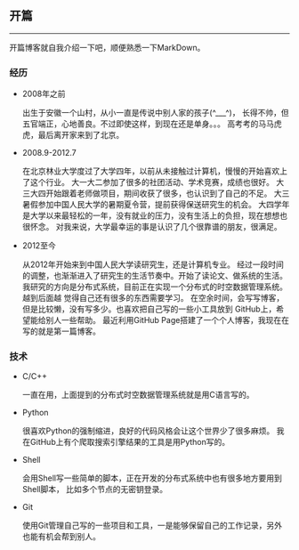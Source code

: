 ## 开篇 

* * *

开篇博客就自我介绍一下吧，顺便熟悉一下MarkDown。

### 经历

* 2008年之前

  出生于安徽一个山村，从小一直是传说中别人家的孩子(^___^)，
  长得不帅，但五官端正，心地善良。不过即使这样，到现在还是单身。。。
  高考考的马马虎虎，最后离开家来到了北京。

* 2008.9-2012.7

  在北京林业大学度过了大学四年，以前从未接触过计算机，慢慢的开始喜欢上了这个行业。
  大一大二参加了很多的社团活动、学术竞赛，成绩也很好。
  大三大四开始跟着老师做项目，期间收获了很多，也认识到了自己的不足。
  大三暑假参加中国人民大学的暑期夏令营，提前获得保送研究生的机会。
  大四学年是大学以来最轻松的一年，没有就业的压力，没有生活上的负担，现在想想也很怀念。
  对我来说，大学最幸运的事是认识了几个很靠谱的朋友，很满足。

* 2012至今
  
  从2012年开始来到中国人民大学读研究生，还是计算机专业。
  经过一段时间的调整，也渐渐进入了研究生的生活节奏中。开始了读论文、做系统的生活。
  我研究的方向是分布式系统，目前正在实现一个分布式的时空数据管理系统。越到后面越
  觉得自己还有很多的东西需要学习。
  在空余时间，会写写博客，但是比较懒，没有写多少。也喜欢把自己写的一些小工具放到
  GitHub上，希望能给别人一些帮助。
  最近利用GitHub Page搭建了一个个人博客，我现在在写的就是第一篇博客。

### 技术

* C/C++
  
  一直在用，上面提到的分布式时空数据管理系统就是用C语言写的。

* Python
  
  很喜欢Python的强制缩进，良好的代码风格会让这个世界少了很多麻烦。
  我在GitHub上有个爬取搜索引擎结果的工具是用Python写的。

* Shell 

  会用Shell写一些简单的脚本，正在开发的分布式系统中也有很多地方要用到Shell脚本，
  比如多个节点的无密钥登录。 

* Git
  
  使用Git管理自己写的一些项目和工具，一是能够保留自己的工作记录，另外也能有机会帮到别人。



